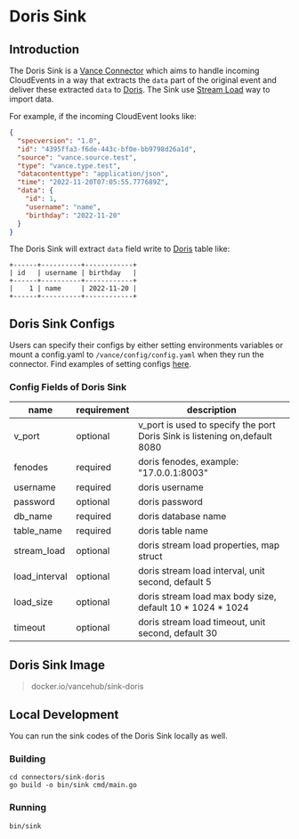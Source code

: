 # Doris Sink

## Introduction

The Doris Sink is a [Vance Connector][vc] which aims to handle incoming CloudEvents in a way that extracts the `data`
part of the original event and deliver these extracted `data` to [Doris][doris]. The Sink use [Stream Load][stream load]
way to import data. 

For example, if the incoming CloudEvent looks like:

```json
{
  "specversion": "1.0",
  "id": "4395ffa3-f6de-443c-bf0e-bb9798d26a1d",
  "source": "vance.source.test",
  "type": "vance.type.test",
  "datacontenttype": "application/json",
  "time": "2022-11-20T07:05:55.777689Z",
  "data": {
    "id": 1,
    "username": "name",
    "birthday": "2022-11-20"
  }
}
```

The Doris Sink will extract `data` field write to [Doris][doris] table like:

```text
+------+----------+------------+
| id   | username | birthday   |
+------+----------+------------+
|    1 | name     | 2022-11-20 |
+------+----------+------------+
```

## Doris Sink Configs

Users can specify their configs by either setting environments variables or mount a config.yaml to
`/vance/config/config.yaml` when they run the connector. Find examples of setting configs [here][config].

### Config Fields of Doris Sink

| name          | requirement | description                                                                |
|---------------|-------------|----------------------------------------------------------------------------|
| v_port        | optional    | v_port is used to specify the port Doris Sink is listening on,default 8080 |
| fenodes       | required    | doris fenodes, example: "17.0.0.1:8003"                                    |
| username      | required    | doris username                                                             |
| password      | optional    | doris password                                                             |
| db_name       | required    | doris database name                                                        |
| table_name    | required    | doris table name                                                           |
| stream_load   | optional    | doris stream load properties, map struct                                   |
| load_interval | optional    | doris stream load interval, unit second, default 5                         |
| load_size     | optional    | doris stream load max body size, default 10 * 1024 * 1024                  |
| timeout       | optional    | doris stream load timeout, unit second, default 30                         |

## Doris Sink Image

> docker.io/vancehub/sink-doris

## Local Development

You can run the sink codes of the Doris Sink locally as well.

### Building

```shell
cd connectors/sink-doris
go build -o bin/sink cmd/main.go
```

### Running

```shell
bin/sink
```

[vc]: https://github.com/linkall-labs/vance-docs/blob/main/docs/concept.md
[config]: https://github.com/linkall-labs/vance-docs/blob/main/docs/connector.md
[doris]: https://doris.apache.org/docs/summary/basic-summary
[stream load]: https://doris.apache.org/docs/dev/data-operate/import/import-way/stream-load-manual/
